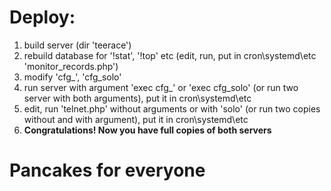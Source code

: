 # Deploy:
1. build server (dir 'teerace')
1. rebuild database for '!stat', '!top' etc (edit, run, put in cron\systemd\etc 'monitor_records.php')
1. modify 'cfg_', 'cfg_solo'
1. run server with argument 'exec cfg_' or 'exec cfg_solo' (or run two server with both arguments), put it in cron\systemd\etc
1. edit, run 'telnet.php' without arguments or with 'solo' (or run two copies without and with argument), put it in cron\systemd\etc
1. **Congratulations! Now you have full copies of both servers**

# Pancakes for everyone
